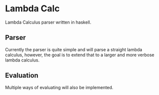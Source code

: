 # Lambda Calc

Lambda Calculus parser written in haskell.

## Parser

Currently the parser is quite simple and will parse a straight lambda
calculus, however, the goal is to extend that to a larger and more
verbose lambda calculus.

## Evaluation

Multiple ways of evaluating will also be implemented.
